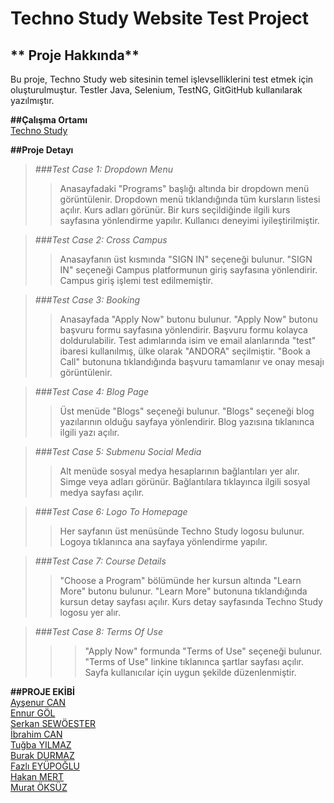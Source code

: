 # **Techno Study Website Test Project**

## ** Proje Hakkında**  
Bu proje, Techno Study web sitesinin temel işlevselliklerini test etmek için oluşturulmuştur. Testler Java, Selenium, TestNG, GitGitHub kullanılarak yazılmıştır.

**##Çalışma Ortamı**  
[Techno Study](https://techno.study/)

**##Proje Detayı**  
>*###Test Case 1: Dropdown Menu*  
>>Anasayfadaki "Programs" başlığı altında bir dropdown menü görüntülenir.
Dropdown menü tıklandığında tüm kursların listesi açılır.
Kurs adları görünür.
Bir kurs seçildiğinde ilgili kurs sayfasına yönlendirme yapılır.
Kullanıcı deneyimi iyileştirilmiştir.

>*###Test Case 2: Cross Campus*  
>>Anasayfanın üst kısmında "SIGN IN" seçeneği bulunur.
"SIGN IN" seçeneği Campus platformunun giriş sayfasına yönlendirir.
Campus giriş işlemi test edilmemiştir.

>*###Test Case 3: Booking*  
>>Anasayfada "Apply Now" butonu bulunur.
"Apply Now" butonu başvuru formu sayfasına yönlendirir.
Başvuru formu kolayca doldurulabilir.
Test adımlarında isim ve email alanlarında "test" ibaresi kullanılmış, ülke olarak "ANDORA" seçilmiştir.
"Book a Call" butonuna tıklandığında başvuru tamamlanır ve onay mesajı görüntülenir.

>*###Test Case 4: Blog Page*  
>>Üst menüde "Blogs" seçeneği bulunur.
"Blogs" seçeneği blog yazılarının olduğu sayfaya yönlendirir.
Blog yazısına tıklanınca ilgili yazı açılır.

>*###Test Case 5: Submenu Social Media*  
>>Alt menüde sosyal medya hesaplarının bağlantıları yer alır.
Simge veya adları görünür.
Bağlantılara tıklayınca ilgili sosyal medya sayfası açılır.

>*###Test Case 6: Logo To Homepage*  
>>Her sayfanın üst menüsünde Techno Study logosu bulunur.
Logoya tıklanınca ana sayfaya yönlendirme yapılır.

>*###Test Case 7: Course Details*  
>>"Choose a Program" bölümünde her kursun altında "Learn More" butonu bulunur.
"Learn More" butonuna tıklandığında kursun detay sayfası açılır.
Kurs detay sayfasında Techno Study logosu yer alır.

>*###Test Case 8: Terms Of Use*  
>>>"Apply Now" formunda "Terms of Use" seçeneği bulunur.
"Terms of Use" linkine tıklanınca şartlar sayfası açılır.
Sayfa kullanıcılar için uygun şekilde düzenlenmiştir.

**##PROJE EKİBİ**  
[Ayşenur CAN](https://github.com/aysenur-g-c)  
[Ennur GÖL](https://github.com/ennur7)  
[Serkan SEWÖESTER](https://github.com/SerkanSeweoster)  
[İbrahim CAN](https://github.com/ibcan9)  
[Tuğba YILMAZ](https://github.com/MTY-EEE)  
[Burak DURMAZ](https://github.com/burakboradurmaz)  
[Fazlı EYÜPOĞLU](https://github.com/FazliEYP)  
[Hakan MERT](https://github.com/ROCK4EVA)  
[Murat ÖKSÜZ](https://github.com/muratoksuz)  
